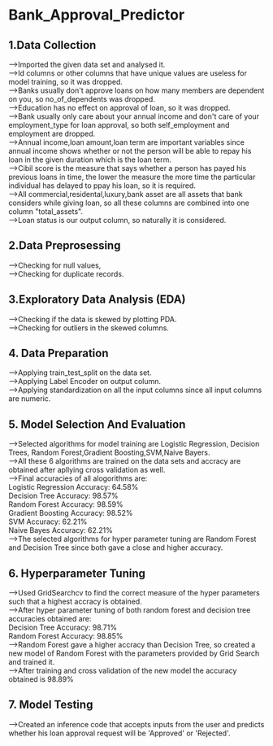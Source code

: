 # Bank_Approval_Predictor

## 1.Data Collection

-->Imported the given data set and analysed it.<br>
-->Id columns or other columns that have unique values are useless for model training, so it was dropped.<br>
-->Banks usually don't approve loans on how many members are dependent on you, so no_of_dependents was dropped.<br>
-->Education has no effect on approval of loan, so it was dropped.<br>
-->Bank usually only care about your annual income and don't care of your employment_type for loan approval, so both self_employment and employment are dropped.<br>
-->Annual income,loan amount,loan term are important variables since annual income shows whether or not the person will be able to repay his loan in the given duration which is the loan term.<br>
-->Cibil score is the measure that says whether a person has payed his previous loans in time, the lower the measure the more time the particular individual has delayed to ppay his loan, so it is required.<br>
-->All commercial,residental,luxury,bank asset are all assets that bank considers while giving loan, so all these columns are combined into one column "total_assets".<br>
-->Loan status is our output column, so naturally it is considered.<br>

## 2.Data Preprosessing

-->Checking for null values,<br>
-->Checking for duplicate records.<br>

## 3.Exploratory Data Analysis (EDA)

-->Checking if the data is skewed by plotting PDA.<br>
-->Checking for outliers in the skewed columns.<br>

## 4. Data Preparation

-->Applying train_test_split on the data set.<br>
-->Applying Label Encoder on output column.<br>
-->Applying standardization on all the input columns since all input columns are numeric.<br>

## 5. Model Selection And Evaluation

-->Selected algorithms for model training are Logistic Regression, Decision Trees, Random Forest,Gradient Boosting,SVM,Naive Bayers.<br>
-->All these 6 algorithms are trained on the data sets and accracy are obtained after apllying cross validation as well.<br>
-->Final accuracies of all alogorithms are:<br>
      Logistic Regression Accuracy: 64.58%<br>
      Decision Tree Accuracy: 98.57%<br>
      Random Forest Accuracy: 98.59%<br>
      Gradient Boosting Accuracy: 98.52%<br>
      SVM Accuracy: 62.21%<br>
      Naive Bayes Accuracy: 62.21%<br>
-->The selected algorithms for hyper parameter tuning are Random Forest and Decision Tree since both gave a close and higher accuracy.<br>

## 6. Hyperparameter Tuning

-->Used GridSearchcv to find the correct measure of the hyper parameters such that a highest accracy is obtained.<br>
-->After hyper parameter tuning of both random forest and decision tree accuracies obtained are:<br>
      Decision Tree Accuracy: 98.71%<br>
      Random Forest Accuracy: 98.85%<br>
-->Random Forest gave a higher accracy than Decision Tree, so created a new model of Random Forest with the parameters provided by Grid Search and trained it.<br>
-->After training and cross validation of the new model the accuracy obtained is 98.89%<br>

## 7. Model Testing 
-->Created an inference code that accepts inputs from the user and predicts whether his loan approval request will be 'Approved' or 'Rejected'.<br>













